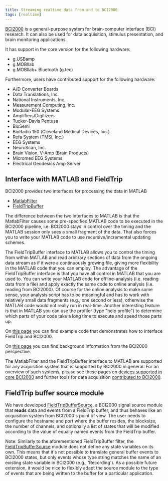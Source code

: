 ```yaml
---
title: Streaming realtime data from and to BCI2000
tags: [realtime]
---
```


[BCI2000](http://www.bci2000.org) is a general-purpose system for brain-computer interface (BCI) research. It can also be used for data acquisition, stimulus presentation, and brain monitoring applications.

It has support in the core version for the following hardware:

- g.USBamp
- g.MOBIlab
- g.MOBIlab+ Bluetooth (g.tec)

Furthermore, users have contributed support for the following hardware:

- A/D Converter Boards
- Data Translations, Inc.
- National Instruments, Inc.
- Measurement Computing, Inc.
- Modular-EEG Systems
- Amplifiers/Digitizers
- Tucker-Davis Pentusa
- BioSemi
- BioRadio 150 (Cleveland Medical Devices, Inc.)
- Refa System (TMSi, Inc.)
- EEG Systems
- NeuroScan, Inc.
- Brain Vision, V-Amp (Brain Products)
- Micromed EEG Systems
- Electrical Geodesics Amp Server

## Interface with MATLAB and FieldTrip

BCI2000 provides two interfaces for processing the data in MATLAB

- [MatlabFilter](http://www.bci2000.org/wiki/index.php/User_Reference:MatlabFilter)
- [FieldTripBuffer](http://www.bci2000.org/wiki/index.php/Contributions:FieldTripBuffer)

The difference between the two interfaces to MATLAB is that the MatlabFilter causes some pre-specified MATLAB code to be executed in the BCI2000 pipeline, i.e. BCI2000 stays in control over the timing and the MATLAB session only sees a small fragment of the data. That also forces you to write your MATLAB code to use recursive/incremental updating schemes.

The FieldTripBuffer interface to MATLAB allows you to control the timing from within MATLAB and read arbitrary sections of data from the ongoing data stream as if it were a continuously growing file, giving more flexibility in the MATLAB code that you can employ. The advantage of the FieldTripBuffer interface is that you have all control in MATLAB that you are used to. You can write your MATLAB code for offline-analysis (i.e. reading data from a file) and apply exactly the same code to online analysis (i.e. reading from BCI2000). Of course for the online analysis to make some sense, your analysis script has to be meaningful and has to work with relatively small data fragments (e.g., one second or less), otherwise the MATLAB code would not really run in real-time. Another interesting feature is that in MATLAB you can use the profiler (type "help profile") to determine which parts of your code take a long time to execute and speed those parts up.

On [this page](http://www.bci2000.org/wiki/index.php/Programming_Tutorial:Working_with_the_FieldTrip_buffer) you can find example code that demonstrates how to interface FieldTrip and BCI2000.

On [this page](http://www.bci2000.org/wiki/index.php/Contributions:FieldTripBuffer) you can find background information from the BCI2000 perspective.

The MatlabFilter and the FieldTripBuffer interface to MATLAB are supported for any acquisition system that is supported by BCI2000 in general. For an overview of
such systems, please see these pages on [devices supported in core BCI2000](http://www.bci2000.org/wiki/index.php/User_Reference:Filters#Data_Acquisition) and further tools for data acquisition [contributed to BCI2000](http://www.bci2000.org/wiki/index.php/Contributions:ADCs).

## FieldTrip buffer source module

We have developed [FieldTripBufferSource](http://www.bci2000.org/wiki/index.php/Contributions:FieldTripBufferSource), a BCI2000 signal source module that **reads** data and events from a FieldTrip buffer, and thus behaves like an acquisition system from BCI2000's point of view. The user needs to configure the hostname and port where the buffer resides, the blocksize, the number of channels, and optionally a list of states that will be modified according to the value of equally named events from the FieldTrip buffer.

Note: Similarly to the aforementioned FieldTripBuffer filter, the [FieldTripBufferSource](http://www.bci2000.org/wiki/index.php/Contributions:FieldTripBufferSource) module does not define any state variables on its own. This means that it's not possible to translate general buffer events to BCI2000 states, but only events whose type string matches the name of an existing state variable in BCI2000 (e.g., 'Recording'). As a possible future extension, it would be nice to flexibly adapt the source module to the type of events that are being written to the buffer for a particular application.
